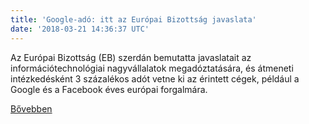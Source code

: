 ```yaml
---
title: 'Google-adó: itt az Európai Bizottság javaslata'
date: '2018-03-21 14:36:37 UTC'
---
```


Az Európai Bizottság (EB) szerdán bemutatta javaslatait az információtechnológiai nagyvállalatok megadóztatására, és átmeneti intézkedésként 3 százalékos adót vetne ki az érintett cégek, például a Google és a Facebook éves európai forgalmára.


[Bővebben](http://ift.tt/2pvMveY)
